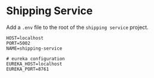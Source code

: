 # Shipping Service

Add a `.env` file to the root of the `shipping service` project.

```env
HOST=localhost
PORT=5002
NAME=shipping-service

# eureka configuration
EUREKA_HOST=localhost
EUREKA_PORT=8761
```